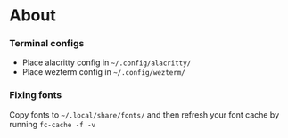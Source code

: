 # About

### Terminal configs

 -  Place alacritty config in `~/.config/alacritty/`
 -  Place wezterm config in `~/.config/wezterm/`

### Fixing fonts

Copy fonts to `~/.local/share/fonts/` and then refresh your font cache by running `fc-cache -f -v`
